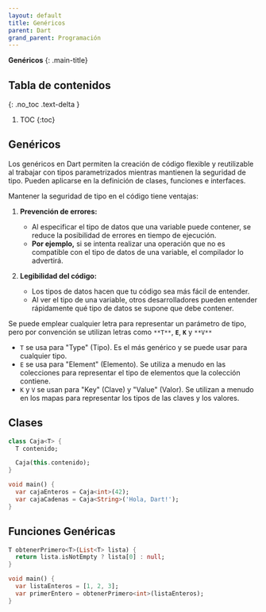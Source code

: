 ```yaml
---
layout: default
title: Genéricos
parent: Dart
grand_parent: Programación
---
```


**Genéricos**
{: .main-title}

## Tabla de contenidos
{: .no_toc .text-delta }

1. TOC
{:toc}

<div class="code-example" markdown="1">

## **Genéricos**

Los genéricos en Dart permiten la creación de código flexible y reutilizable al trabajar con tipos parametrizados mientras mantienen la seguridad de tipo. Pueden aplicarse en la definición de clases, funciones e interfaces.

Mantener la seguridad de tipo en el código tiene ventajas:

1. **Prevención de errores:** 
    - Al especificar el tipo de datos que una variable puede contener, se reduce la posibilidad de errores en tiempo de ejecución.
    - **Por ejemplo,** si se intenta realizar una operación que no es compatible con el tipo de datos de una variable, el compilador lo advertirá.
    
2. **Legibilidad del código:** 
    - Los tipos de datos hacen que tu código sea más fácil de entender.
    - Al ver el tipo de una variable, otros desarrolladores pueden entender rápidamente qué tipo de datos se supone que debe contener.

Se puede emplear cualquier letra para representar un parámetro de tipo, pero por convención se utilizan letras como `**T**`, **`E`**, **`K`** y `**V**`

- `T` se usa para "Type" (Tipo). Es el más genérico y se puede usar para cualquier tipo.
- `E` se usa para "Element" (Elemento). Se utiliza a menudo en las colecciones para representar el tipo de elementos que la colección contiene.
- `K` y `V` se usan para "Key" (Clave) y "Value" (Valor). Se utilizan a menudo en los mapas para representar los tipos de las claves y los valores.
</div>

<div class="code-example" markdown="1">

## **Clases**

```dart
class Caja<T> {
  T contenido;

  Caja(this.contenido);
}

void main() {
  var cajaEnteros = Caja<int>(42);
  var cajaCadenas = Caja<String>('Hola, Dart!');
}
```
</div>

<div class="code-example" markdown="1">

## **Funciones Genéricas**

```dart
T obtenerPrimero<T>(List<T> lista) {
  return lista.isNotEmpty ? lista[0] : null;
}

void main() {
  var listaEnteros = [1, 2, 3];
  var primerEntero = obtenerPrimero<int>(listaEnteros);
}
```
</div>